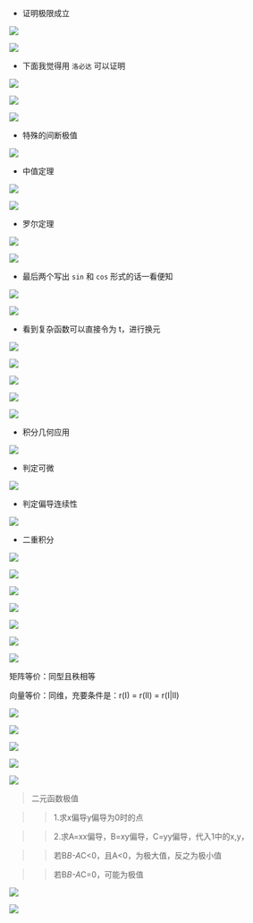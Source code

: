 - 证明极限成立

![](./2020pic/lim.jpg)

![](./2020pic/lim_1.jpg)

- 下面我觉得用 ```洛必达``` 可以证明

![](./2020pic/lim_2.jpg)

![](./2020pic/三角变化.jpg)

![](./2020pic/泰勒公式.jpg)

- 特殊的间断极值

![](./2020pic/间断极值.jpg)

- 中值定理

![](./2020pic/中值定理.jpg)

![](./2020pic/九个定理.jpg)

- 罗尔定理

![](./2020pic/罗尔定理.jpg )

![](./2020pic/奇偶积分.jpg)

- 最后两个写出 ```sin``` 和 ```cos``` 形式的话一看便知

![](./2020pic/基本积分公式.jpg)

![](./2020pic/基本积分公式1.jpg)

- 看到复杂函数可以直接令为 t，进行换元

![](./2020pic/换元积分的一种.jpg)

![](./2020pic/复杂函数积分方法.jpg)

![](./2020pic/有理函数积分.jpg)

![](./2020pic/点火公式.jpg)

![](./2020pic/三角变换.jpg)

- 积分几何应用 

![](./2020pic/积分几何应用.jpg)

- 判定可微

![](./2020pic/判定可微.jpg)

- 判定偏导连续性

![](./2020pic/判定偏导连续性.jpg)

- 二重积分

![](./2020pic/二重积分_直角.jpg)

![](./2020pic/二重积分_极坐标.jpg)

![](./2020pic/积分的应用.jpg)

![](./2020pic/矩阵运算.jpg)

![](./2020pic/矩阵运算1.jpg)

![](./2020pic/分块逆矩阵.jpg)

![](./2020pic/秩计算.jpg)

矩阵等价：同型且秩相等

向量等价：同维，充要条件是：r(I) = r(II) = r(I|II)

![](./2020pic/特征向量.jpg)

![](./2020pic/二次型判定.jpg)


![](./2020pic/二元函数极值.jpg)

![](./2020pic/一阶微分方程的解.jpg)

![](./2020pic/拉格朗日极值法.jpg)

> 二元函数极值

>> 1.求x偏导y偏导为0时的点

>> 2.求A=xx偏导，B=xy偏导，C=yy偏导，代入1中的x,y，

>> 若B*B-A*C<0，且A<0，为极大值，反之为极小值

>> 若B*B-A*C=0，可能为极值

![](./2020pic/二重积分求体积.jpg)

![](./2020pic/非方阵求解.jpg)